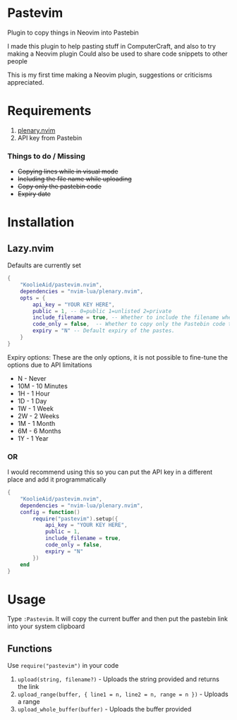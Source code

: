# Pastevim
Plugin to copy things in Neovim into Pastebin

I made this plugin to help pasting stuff in ComputerCraft, and also to try making a Neovim plugin
Could also be used to share code snippets to other people

This is my first time making a Neovim plugin, suggestions or criticisms appreciated.

# Requirements
1. [plenary.nvim](https://github.com/nvim-lua/plenary.nvim)
2. API key from Pastebin

### Things to do / Missing
- ~~Copying lines while in visual mode~~
- ~~Including the file name while uploading~~
- ~~Copy only the pastebin code~~
- ~~Expiry date~~

# Installation
## Lazy.nvim
Defaults are currently set
```lua
{
    "KoolieAid/pastevim.nvim",
    dependencies = "nvim-lua/plenary.nvim",
    opts = {
        api_key = "YOUR KEY HERE",
        public = 1, -- 0=public 1=unlisted 2=private
        include_filename = true, -- Whether to include the filename when uploading to Pastebin
        code_only = false,  -- Whether to copy only the Pastebin code to clipboard instead of full link
        expiry = "N" -- Default expiry of the pastes.
    }
}
```

Expiry options:
These are the only options, it is not possible to fine-tune the options due to API limitations
- N - Never
- 10M - 10 Minutes
- 1H - 1 Hour
- 1D - 1 Day
- 1W - 1 Week
- 2W - 2 Weeks
- 1M - 1 Month
- 6M - 6 Months
- 1Y - 1 Year

### OR
I would recommend using this so you can put the API key in a different place and add it programmatically
```lua
{
    "KoolieAid/pastevim.nvim",
    dependencies = "nvim-lua/plenary.nvim",
    config = function()
        require("pastevim").setup({
            api_key = "YOUR KEY HERE",
            public = 1,
            include_filename = true,
            code_only = false,
            expiry = "N"
        })
    end
}
```
# Usage
Type `:Pastevim`. It will copy the current buffer and then put the pastebin link into your system clipboard

## Functions
Use `require("pastevim")` in your code
1. `upload(string, filename?)` - Uploads the string provided and returns the link
2. `upload_range(buffer, { line1 = n, line2 = n, range = n })` - Uploads a range
3. `upload_whole_buffer(buffer)` - Uploads the buffer provided
